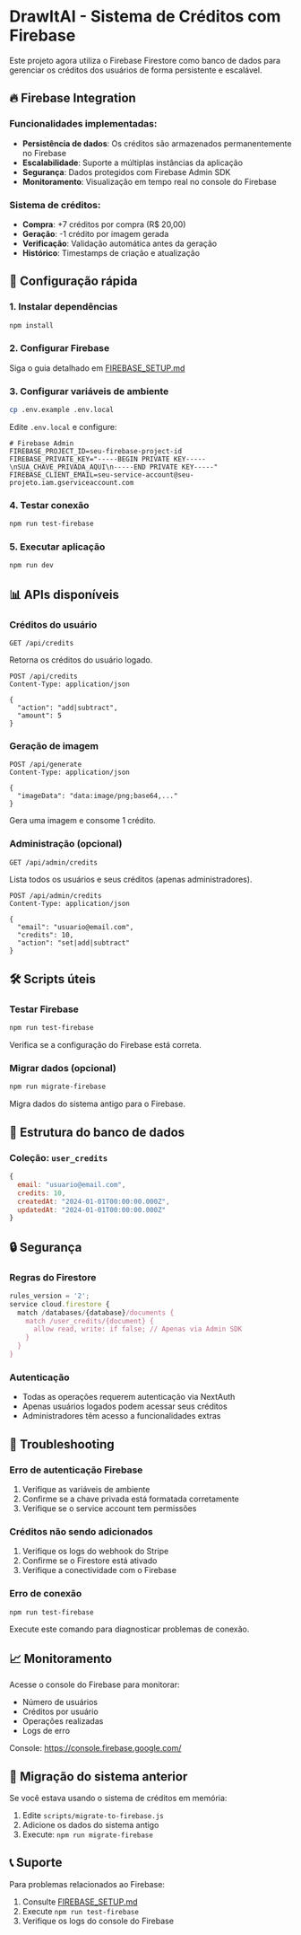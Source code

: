 # DrawItAI - Sistema de Créditos com Firebase

Este projeto agora utiliza o Firebase Firestore como banco de dados para gerenciar os créditos dos usuários de forma persistente e escalável.

## 🔥 Firebase Integration

### Funcionalidades implementadas:

- **Persistência de dados**: Os créditos são armazenados permanentemente no Firebase
- **Escalabilidade**: Suporte a múltiplas instâncias da aplicação
- **Segurança**: Dados protegidos com Firebase Admin SDK
- **Monitoramento**: Visualização em tempo real no console do Firebase

### Sistema de créditos:

- **Compra**: +7 créditos por compra (R$ 20,00)
- **Geração**: -1 crédito por imagem gerada
- **Verificação**: Validação automática antes da geração
- **Histórico**: Timestamps de criação e atualização

## 🚀 Configuração rápida

### 1. Instalar dependências
```bash
npm install
```

### 2. Configurar Firebase
Siga o guia detalhado em [FIREBASE_SETUP.md](./FIREBASE_SETUP.md)

### 3. Configurar variáveis de ambiente
```bash
cp .env.example .env.local
```

Edite `.env.local` e configure:
```env
# Firebase Admin
FIREBASE_PROJECT_ID=seu-firebase-project-id
FIREBASE_PRIVATE_KEY="-----BEGIN PRIVATE KEY-----\nSUA_CHAVE_PRIVADA_AQUI\n-----END PRIVATE KEY-----"
FIREBASE_CLIENT_EMAIL=seu-service-account@seu-projeto.iam.gserviceaccount.com
```

### 4. Testar conexão
```bash
npm run test-firebase
```

### 5. Executar aplicação
```bash
npm run dev
```

## 📊 APIs disponíveis

### Créditos do usuário
```http
GET /api/credits
```
Retorna os créditos do usuário logado.

```http
POST /api/credits
Content-Type: application/json

{
  "action": "add|subtract",
  "amount": 5
}
```

### Geração de imagem
```http
POST /api/generate
Content-Type: application/json

{
  "imageData": "data:image/png;base64,..."
}
```
Gera uma imagem e consome 1 crédito.

### Administração (opcional)
```http
GET /api/admin/credits
```
Lista todos os usuários e seus créditos (apenas administradores).

```http
POST /api/admin/credits
Content-Type: application/json

{
  "email": "usuario@email.com",
  "credits": 10,
  "action": "set|add|subtract"
}
```

## 🛠️ Scripts úteis

### Testar Firebase
```bash
npm run test-firebase
```
Verifica se a configuração do Firebase está correta.

### Migrar dados (opcional)
```bash
npm run migrate-firebase
```
Migra dados do sistema antigo para o Firebase.

## 📁 Estrutura do banco de dados

### Coleção: `user_credits`
```javascript
{
  email: "usuario@email.com",
  credits: 10,
  createdAt: "2024-01-01T00:00:00.000Z",
  updatedAt: "2024-01-01T00:00:00.000Z"
}
```

## 🔒 Segurança

### Regras do Firestore
```javascript
rules_version = '2';
service cloud.firestore {
  match /databases/{database}/documents {
    match /user_credits/{document} {
      allow read, write: if false; // Apenas via Admin SDK
    }
  }
}
```

### Autenticação
- Todas as operações requerem autenticação via NextAuth
- Apenas usuários logados podem acessar seus créditos
- Administradores têm acesso a funcionalidades extras

## 🚨 Troubleshooting

### Erro de autenticação Firebase
1. Verifique as variáveis de ambiente
2. Confirme se a chave privada está formatada corretamente
3. Verifique se o service account tem permissões

### Créditos não sendo adicionados
1. Verifique os logs do webhook do Stripe
2. Confirme se o Firestore está ativado
3. Verifique a conectividade com o Firebase

### Erro de conexão
```bash
npm run test-firebase
```
Execute este comando para diagnosticar problemas de conexão.

## 📈 Monitoramento

Acesse o console do Firebase para monitorar:
- Número de usuários
- Créditos por usuário
- Operações realizadas
- Logs de erro

Console: https://console.firebase.google.com/

## 🔄 Migração do sistema anterior

Se você estava usando o sistema de créditos em memória:

1. Edite `scripts/migrate-to-firebase.js`
2. Adicione os dados do sistema antigo
3. Execute: `npm run migrate-firebase`

## 📞 Suporte

Para problemas relacionados ao Firebase:
1. Consulte [FIREBASE_SETUP.md](./FIREBASE_SETUP.md)
2. Execute `npm run test-firebase`
3. Verifique os logs do console do Firebase